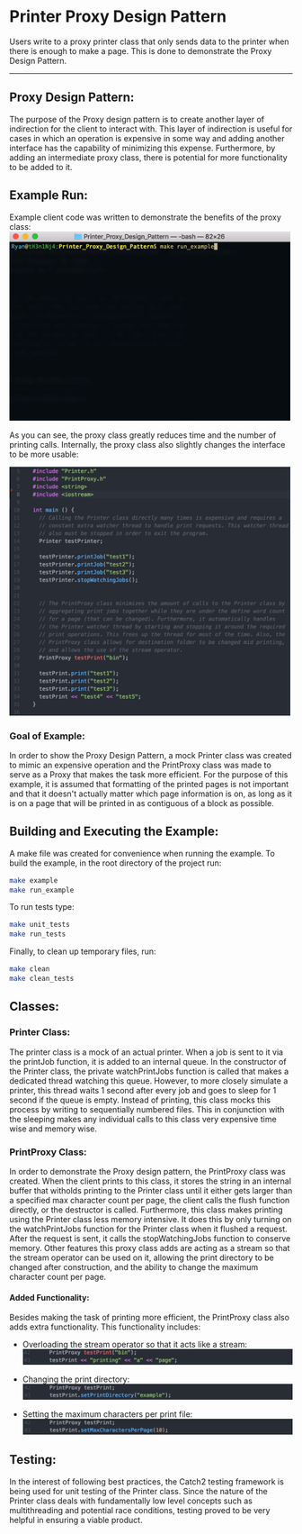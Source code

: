 # Printer Proxy Design Pattern
Users write to a proxy printer class that only sends data to the printer when there is enough to make a page. This is done to demonstrate the Proxy Design Pattern.

----

## Proxy Design Pattern:
The purpose of the Proxy design pattern is to create another layer of indirection for the client to interact with. This layer of indirection is useful for cases in which an operation is expensive in some way and adding another interface has the capability of minimizing this expense. Furthermore, by adding an intermediate proxy class, there is potential for more functionality to be added to it.

## Example Run:
Example client code was written to demonstrate the benefits of the proxy class:
<img src="README_Media/example_run.gif" width=500>

As you can see, the proxy class greatly reduces time and the number of printing calls. Internally, the proxy class also slightly changes the interface to be more usable:

<img src="README_Media/client_code.png" width=500>

### Goal of Example:
In order to show the Proxy Design Pattern, a mock Printer class was created to mimic an expensive operation and the PrintProxy class was made to serve as a Proxy that makes the task more efficient. For the purpose of this example, it is assumed that formatting of the printed pages is not important and that it doesn't actually matter which page information is on, as long as it is on a page that will be printed in as contiguous of a block as possible.

## Building and Executing the Example:
A make file was created for convenience when running the example. To build the example, in the root directory of the project run:
```sh
make example
make run_example
```
To run tests type:
```sh
make unit_tests
make run_tests
```
Finally, to clean up temporary files, run:
```sh
make clean
make clean_tests
```

## Classes:

### Printer Class:
The printer class is a mock of an actual printer. When a job is sent to it via the printJob function, it is added to an internal queue. In the constructor of the Printer class, the private watchPrintJobs function is called that makes a dedicated thread watching this queue. However, to more closely simulate a printer, this thread waits 1 second after every job and goes to sleep for 1 second if the queue is empty. Instead of printing, this class mocks this process by writing to sequentially numbered files. This in conjunction with the sleeping makes any individual calls to this class very expensive time wise and memory wise.

### PrintProxy Class:
In order to demonstrate the Proxy design pattern, the PrintProxy class was created. When the client prints to this class, it stores the string in an internal buffer that witholds printing to the Printer class until it either gets larger than a specified max character count per page, the client calls the flush function directly, or the destructor is called. Furthermore, this class makes printing using the Printer class less memory intensive. It does this by only turning on the watchPrintJobs function for the Printer class when it flushed a request. After the request is sent, it calls the stopWatchingJobs function to conserve memory. Other features this proxy class adds are acting as a stream so that the stream operator can be used on it, allowing the print directory to be changed after construction, and the ability to change the maximum character count per page.

#### Added Functionality:
Besides making the task of printing more efficient, the PrintProxy class also adds extra functionality. This functionality includes:
-  Overloading the stream operator so that it acts like a stream:
![](README_Media/overloaded_stream.png)

- Changing the print directory:
![](README_Media/setting_print_dir.png)

- Setting the maximum characters per print file:
![](README_Media/max_character.png)

## Testing:
In the interest of following best practices, the Catch2 testing framework is being used for unit testing of the Printer class. Since the nature of the Printer class deals with fundamentally low level concepts such as multithreading and potential race conditions, testing proved to be very helpful in ensuring a viable product.
